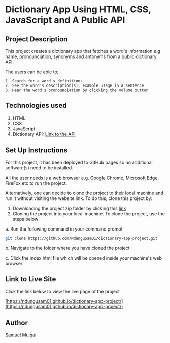 # Dictionary App Using HTML, CSS, JavaScript and A Public API 

## Project Description

This project creates a dictionary app that fetches a word's information e.g name, pronounciation, synonyms and antonyms from a public dictionary API.

The users can be able to;           

    1. Search for a word's definitions  
    2. See the word's description(s), example usage in a sentence   
    3. Hear the word's pronounciation by clicking the volume button

## Technologies used
1. HTML
2. CSS
3. JavaScript
4. Dictionary API: [Link to the API](https://api.dictionaryapi.dev/api/v2/entries/en/visit) 

## Set Up Instructions

For this project, it has been deployed to GitHub pages so no additional software(s) need to be installed.

All the user needs is a web browser e.g. Google Chrome, Microsoft Edge, FireFox etc to run the project.

Alternatively, one can decide to clone the project to their local machine and run it without visiting the website link. To do this, clone this project by:

1. Downloading the project zip folder by clicking this [link](https://api.dictionaryapi.dev/api/v2/entries/en/visit)
2. Cloning the project into your local machine. To clone the project, use the steps below

a. Run the following command in your command prompt

```bash
git clone https://github.com/NdunguSam01/dictionary-app-project.git
```
b. Navigate to the folder where you have cloned the project

c. Click the index.html file which will be opened inside your machine's web browser

## Link to Live Site

Click the link below to view the live page of the project

[https://ndungusam01.github.io/dictionary-app-project/](https://ndungusam01.github.io/dictionary-app-project/)

## Author
[Samuel Muigai](https://github.com/NdunguSam01)